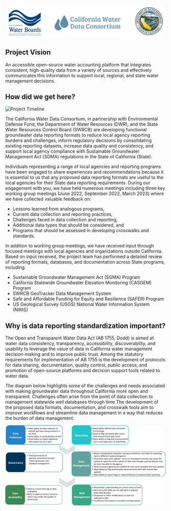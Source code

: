 ![](./images/MemberAgencies.PNG)

## Project Vision
An accessible open-source water accounting platform that integrates consistent, high-quality data from a variety of sources and effectively communicates this information to support local, regional, and state water management decisions.

## How did we get here?
![**Project Timeline**](./images/ProjectTimeline.png)

The California Water Data Consortium, in partnership with Environmental Defense Fund, the Department of Water Resources (DWR), and the State Water Resources Control Board (SWRCB) are developing functional groundwater data reporting formats to reduce local agency reporting burdens and challenges, inform regulatory decisions by consolidating existing reporting datasets, increase data quality and consistency, and support local agency compliance with Sustainable Groundwater Management Act (SGMA) regulations in the State of California (State).

Individuals representing a range of local agencies and reporting programs have been engaged to share experiences and recommendations because it is essential to us that any proposed data reporting formats are useful to the local agencies for their State data reporting requirements. During our engagement with you, we have held numerous meetings including three key working group meetings (June 2022, September 2022, March 2023) where we have collected valuable feedback on:
* Lessons learned from analogous programs,
* Current data collection and reporting practices,
* Challenges faced in data collection and reporting,
* Additional data types that should be considered, and
* Programs that should be assessed in developing crosswalks and standards.

In addition to working group meetings, we have received input through focused meetings with local agencies and organizations outside California. Based on input received, the project team has performed a detailed review of reporting formats, databases, and documentation across State programs, including:
* Sustainable Groundwater Management Act (SGMA) Program
* California Statewide Groundwater Elevation Monitoring (CASGEM) Program
* SWRCB GeoTracker Data Management System
* Safe and Affordable Funding for Equity and Resilience (SAFER) Program
* US Geological Survey (USGS) National Water Information System (NWIS)

## Why is data reporting standardization important?
The Open and Transparent Water Data Act (AB 1755, Dodd) is aimed at water data consistency, transparency, accessibility, discoverability, and usability to leverage the value of data in California water management decision-making and to improve public trust. Among the statutory requirements for implementation of AB 1755 is the development of protocols for data sharing, documentation, quality control, public access, and promotion of open-source platforms and decision support tools related to water data.

The diagram below highlights some of the challenges and needs associated with making groundwater data throughout California more open and transparent. Challenges often arise from the point of data collection to management statewide well databases through time The development of the proposed data formats, documentation, and crosswalk tools aim to improve workflows and streamline data management in a way that reduces the burden of data management. 

![**Standardization Diagram**](./images/StandardizationNeeds.png)
